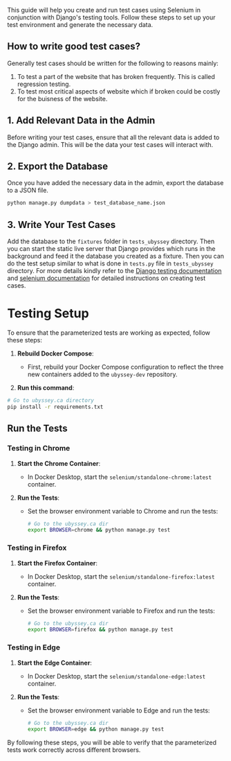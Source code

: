 This guide will help you create and run test cases using Selenium in conjunction with Django's testing tools. Follow these steps to set up your test 
environment and generate the necessary data.

## How to write good test cases?
Generally test cases should be written for the following to reasons mainly:
1. To test a part of the website that has broken frequently. This is called regression testing.
2. To test most critical aspects of website which if broken could be costly for the buisness of the website.

## 1. Add Relevant Data in the Admin

Before writing your test cases, ensure that all the relevant data is added to the Django admin. This will be the data your test cases will interact with.

## 2. Export the Database

Once you have added the necessary data in the admin, export the database to a JSON file.

```bash
python manage.py dumpdata > test_database_name.json
```

## 3. Write Your Test Cases

Add the database to the `fixtures` folder in `tests_ubyssey` directory. Then you can start the static live server that Django provides which runs in the 
background and feed it the database you created as a fixture. Then you can do the test setup similar to what is done in `tests.py` file in `tests_ubyssey` 
directory. For more details kindly refer to the [Django testing documentation](https://docs.djangoproject.com/en/5.0/topics/testing/tools/)  and [selenium 
documentation](https://www.selenium.dev/selenium/docs/api/py/api.html) for detailed instructions on creating test cases.


# Testing Setup

To ensure that the parameterized tests are working as expected, follow these steps:

1. **Rebuild Docker Compose**: 
   - First, rebuild your Docker Compose configuration to reflect the three new containers added to the `ubyssey-dev` repository.

2. **Run this command**:
  ```bash
  # Go to ubyssey.ca directory
  pip install -r requirements.txt
  ```
   


##  Run the Tests

### Testing in Chrome

1. **Start the Chrome Container**:
   - In Docker Desktop, start the `selenium/standalone-chrome:latest` container.

2. **Run the Tests**:
   - Set the browser environment variable to Chrome and run the tests:
     ```bash
     # Go to the ubyssey.ca dir
     export BROWSER=chrome && python manage.py test
     ```

### Testing in Firefox

1. **Start the Firefox Container**:
   - In Docker Desktop, start the `selenium/standalone-firefox:latest` container.

2. **Run the Tests**:
   - Set the browser environment variable to Firefox and run the tests:
     ```bash
     # Go to the ubyssey.ca dir
     export BROWSER=firefox && python manage.py test
     ```

### Testing in Edge

1. **Start the Edge Container**:
   - In Docker Desktop, start the `selenium/standalone-edge:latest` container.

2. **Run the Tests**:
   - Set the browser environment variable to Edge and run the tests:
     ```bash
     # Go to the ubyssey.ca dir
     export BROWSER=edge && python manage.py test
     ```

By following these steps, you will be able to verify that the parameterized tests work correctly across different browsers.
